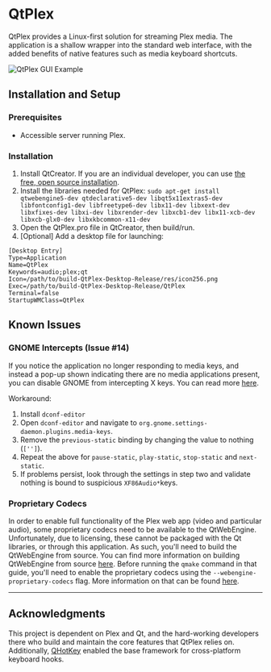# QtPlex
QtPlex provides a Linux-first solution for streaming Plex media. The application is a shallow wrapper into the standard web interface, with the added benefits of native features such as media keyboard shortcuts.

![QtPlex GUI Example](https://i.imgur.com/sjX0zRC.png)

## Installation and Setup

### Prerequisites
* Accessible server running Plex. 
### Installation
1. Install QtCreator. If you are an individual developer, you can use [the free, open source installation](https://www.qt.io/download-open-source).
2. Install the libraries needed for QtPlex: `sudo apt-get install qtwebengine5-dev qtdeclarative5-dev libqt5x11extras5-dev libfontconfig1-dev libfreetype6-dev libx11-dev libxext-dev libxfixes-dev libxi-dev libxrender-dev libxcb1-dev libx11-xcb-dev libxcb-glx0-dev libxkbcommon-x11-dev`
2. Open the QtPlex.pro file in QtCreator, then build/run.
3. [Optional] Add a desktop file for launching:
```
[Desktop Entry]
Type=Application
Name=QtPlex
Keywords=audio;plex;qt
Icon=/path/to/build-QtPlex-Desktop-Release/res/icon256.png
Exec=/path/to/build-QtPlex-Desktop-Release/QtPlex
Terminal=false
StartupWMClass=QtPlex
```

## Known Issues
### GNOME Intercepts (Issue #14)
If you notice the application no longer responding to media keys, and instead a pop-up shown indicating there are no media applications present, you can disable GNOME from intercepting X keys. You can read more [here](https://askubuntu.com/questions/990284/media-keys-not-working-on-ubuntu-17-10).

Workaround:
1. Install `dconf-editor`
2. Open `dconf-editor` and navigate to `org.gnome.settings-daemon.plugins.media-keys`.
3. Remove the `previous-static` binding by changing the value to nothing (`['']`).
4. Repeat the above for `pause-static`, `play-static`, `stop-static` and `next-static`. 
5. If problems persist, look through the settings in step two and validate nothing is bound to suspicious `XF86Audio*`keys.

### Proprietary Codecs
In order to enable full functionality of the Plex web app (video and particular audio), some proprietary codecs need to be available to the QtWebEngine. Unfortunately, due to licensing, these cannot be packaged with the Qt libraries, or through this application. As such, you'll need to build the QtWebEngine from source. You can find more information on building QtWebEngine from source [here](http://wiki.qt.io/QtWebEngine/How_to_Try). Before running the `qmake` command in that guide, you'll need to enable the proprietary codecs using the `--webengine-proprietary-codecs` flag. More information on that can be found [here](https://doc.qt.io/qt-5.11/qtwebengine-features.html). 

------
## Acknowledgments
This project is dependent on Plex and Qt, and the hard-working developers there who build and maintain the core features that QtPlex relies on. Additionally, [QHotKey](https://github.com/Skycoder42/QHotkey) enabled the base framework for cross-platform keyboard hooks. 
